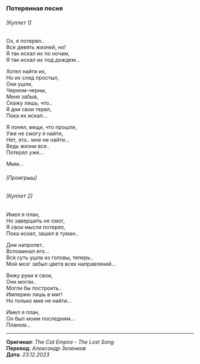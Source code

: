 ### Потерянная песня

###### [Куплет 1]

Ох, я потерял.. \
Все девять жизней, но! \
Я так искал их по ночам, \
Я так искал их под дождем...

Хотел найти их, \
Но их след простыл, \
Они ушли, \
Черном-черны, \
Меня забыв, \
Скажу лишь, что.. \
Я дни свои терял, \
Пока их искал...

Я понял, вещи, что прошли, \
Уже не смогу я найти, \
Нет, это.. мне не найти... \
Ведь жизни все.. \
Потерял уже...

Ммм...

###### [Проигрыш]

###### [Куплет 2]

Имел я план, \
Но завершить не смог, \
Я свои мысли потерял, \
Пока искал, зашел в туман..

Дни напролет.. \
Вспоминал его... \
Вся суть ушла из головы, теперь.. \
Мой мозг забыл цвета всех направлений...

Вижу руки я свои, \
Они могли.. \
Могли бы построить.. \
Империю лишь в миг! \
Но только мне не найти...

Имел я план, \
Он был моим последним... \
Планом...

---

**Оригинал**: _The Cat Empire - The Lost Song_ \
**Перевод**: _Александр Зеленков_ \
**Дата**: _23.12.2023_
